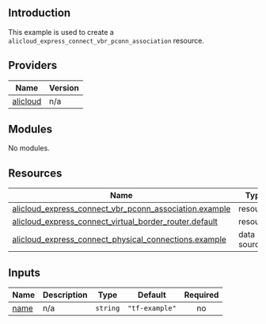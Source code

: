 ## Introduction

This example is used to create a `alicloud_express_connect_vbr_pconn_association` resource.

<!-- BEGIN_TF_DOCS -->
## Providers

| Name | Version |
|------|---------|
| <a name="provider_alicloud"></a> [alicloud](#provider\_alicloud) | n/a |

## Modules

No modules.

## Resources

| Name | Type |
|------|------|
| [alicloud_express_connect_vbr_pconn_association.example](https://registry.terraform.io/providers/aliyun/alicloud/latest/docs/resources/express_connect_vbr_pconn_association) | resource |
| [alicloud_express_connect_virtual_border_router.default](https://registry.terraform.io/providers/aliyun/alicloud/latest/docs/resources/express_connect_virtual_border_router) | resource |
| [alicloud_express_connect_physical_connections.example](https://registry.terraform.io/providers/aliyun/alicloud/latest/docs/data-sources/express_connect_physical_connections) | data source |

## Inputs

| Name | Description | Type | Default | Required |
|------|-------------|------|---------|:--------:|
| <a name="input_name"></a> [name](#input\_name) | n/a | `string` | `"tf-example"` | no |
<!-- END_TF_DOCS -->    